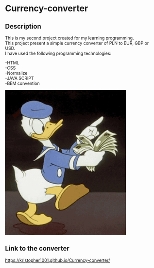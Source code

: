 # Currency-converter

## Description

This is my second project created for my learning programming. <br>
This project present a simple currency converter of PLN to EUR, GBP or USD. <br>
I have used the following programming technologies: 

-HTML<br>
-CSS<br>
-Normalize<br>
-JAVA SCRIPT<br>
-BEM convention

![Kaczor Donald](images/giphy.gif)

## Link to the converter

https://kristopher1001.github.io/Currency-converter/
